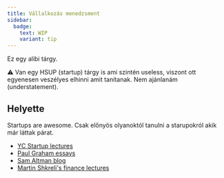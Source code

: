 ```yaml
---
title: Vállalkozás menedzsment
sidebar:
  badge:
    text: WIP
    variant: tip
---
```


Ez egy alibi tárgy.

⚠️ Van egy HSUP (startup) tárgy is ami szintén useless, viszont ott egyenesen veszélyes elhinni amit tanítanak.
Nem ajánlanám (understatement).

## Helyette

Startups are awesome. Csak előnyös olyanoktól tanulni a starupokról akik már láttak párat.

- [YC Startup lectures](https://youtube.com/playlist?list=PL5q_lef6zVkaTY_cT1k7qFNF2TidHCe-1)
- [Paul Graham essays](https://paulgraham.com/articles.html)
- [Sam Altman blog](https://blog.samaltman.com/)
- [Martin Shkreli's finance lectures](https://youtube.com/playlist?list=PLJsVF3gZDcuTxcdH5FmQRTd6MiJ29X_OQ)
